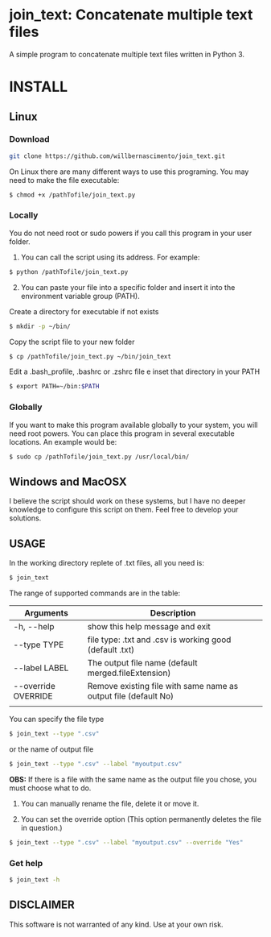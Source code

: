 # join_text: Concatenate multiple text files
A simple program to concatenate multiple text files written in Python 3.

# INSTALL

## Linux

### Download
```bash
git clone https://github.com/willbernascimento/join_text.git

```

On Linux there are many different ways to use this programing. You may need to make the file executable: 

```bash
$ chmod +x /pathTofile/join_text.py

```

### Locally
You do not need root or sudo powers if you call this program in your user folder.

1. You can call the script using its address. For example:

```bash
$ python /pathTofile/join_text.py

```

2. You can paste your file into a specific folder and insert it into the environment variable group (PATH).

Create a directory for executable if not exists 

```bash
$ mkdir -p ~/bin/ 

```
Copy the script file to your new folder

```bash
$ cp /pathTofile/join_text.py ~/bin/join_text

```

Edit a .bash_profile, .bashrc or .zshrc file e inset that directory in your PATH

```bash
$ export PATH=~/bin:$PATH
```

### Globally
If you want to make this program available globally to your system, you will need root powers. You can place this program in several executable locations. An example would be:

```bash
$ sudo cp /pathTofile/join_text.py /usr/local/bin/
```

## Windows and MacOSX
I believe the script should work on these systems, but I have no deeper knowledge to configure this script on them. Feel free to develop your solutions.

## USAGE
In the working directory replete of .txt files, all you need is:

```bash
$ join_text
```

The range of supported commands are in the table:

| Arguments            | Description
|----------------------|----------------------------------------------
| -h, --help           | show this help message and exit
| --type TYPE          | file type: .txt and .csv is working good (default .txt)
| --label LABEL        | The output file name (default merged.fileExtension)
| --override OVERRIDE  | Remove existing file with same name as output file (default No)
|                      |

You can specify the file type

```bash
$ join_text --type ".csv"
```

or the name of output file

```bash
$ join_text --type ".csv" --label "myoutput.csv"
```

**OBS:**
If there is a file with the same name as the output file you chose, you must choose what to do.

1. You can manually rename the file, delete it or move it.

2. You can set the override option (This option permanently deletes the file in question.)

```bash
$ join_text --type ".csv" --label "myoutput.csv" --override "Yes"
```

### Get help
```bash
$ join_text -h
```


## DISCLAIMER
This software is not warranted of any kind. Use at your own risk.


